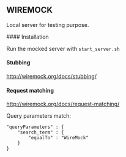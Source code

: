 ## WIREMOCK

Local server for testing purpose.

#### Installation

Run the mocked server with `start_server.sh`

#### Stubbing

http://wiremock.org/docs/stubbing/

#### Request matching

http://wiremock.org/docs/request-matching/

Query parameters match:
```
"queryParameters" : {
    "search_term" : {
        "equalTo" : "WireMock"
    }
}
```
